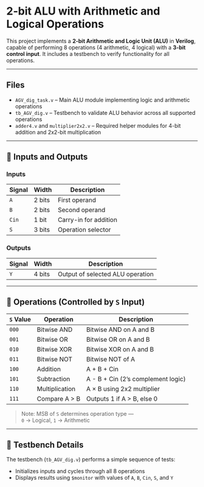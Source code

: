 # 2-bit ALU with Arithmetic and Logical Operations

This project implements a **2-bit Arithmetic and Logic Unit (ALU)** in **Verilog**, capable of performing 8 operations (4 arithmetic, 4 logical) with a **3-bit control input**. It includes a testbench to verify functionality for all operations.

---

##  Files

- `AGV_dig_task.v` – Main ALU module implementing logic and arithmetic operations  
- `tb_AGV_dig.v` – Testbench to validate ALU behavior across all supported operations  
- `adder4.v` and `multiplier2x2.v` – Required helper modules for 4-bit addition and 2x2-bit multiplication

---

## 🔌 Inputs and Outputs

### Inputs

| Signal | Width | Description                           |
|--------|--------|---------------------------------------|
| `A`    | 2 bits | First operand                         |
| `B`    | 2 bits | Second operand                        |
| `Cin`  | 1 bit  | Carry-in for addition                 |
| `S`    | 3 bits | Operation selector                    |

### Outputs

| Signal | Width | Description                           |
|--------|--------|---------------------------------------|
| `Y`    | 4 bits | Output of selected ALU operation      |

---

## 🔧 Operations (Controlled by `S` Input)

| `S` Value | Operation       | Description                             |
|-----------|------------------|-----------------------------------------|
| `000`     | Bitwise AND      | Bitwise AND on A and B                  |
| `001`     | Bitwise OR       | Bitwise OR on A and B                   |
| `010`     | Bitwise XOR      | Bitwise XOR on A and B                  |
| `011`     | Bitwise NOT      | Bitwise NOT of A                        |
| `100`     | Addition          | A + B + Cin                             |
| `101`     | Subtraction       | A - B + Cin (2’s complement logic)      |
| `110`     | Multiplication    | A × B using 2x2 multiplier              |
| `111`     | Compare A > B     | Outputs 1 if A > B, else 0              |

> Note: MSB of `S` determines operation type —  
> `0` → Logical, `1` → Arithmetic

---

## 🧪 Testbench Details

The testbench (`tb_AGV_dig.v`) performs a simple sequence of tests:

- Initializes inputs and cycles through all 8 operations
- Displays results using `$monitor` with values of `A`, `B`, `Cin`, `S`, and `Y`

